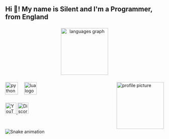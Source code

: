 <h2 align="left">Hi 👋! My name is Silent and I'm a Programmer, from England</h2>

###

<div align="center">
  <img src="https://github-readme-stats.vercel.app/api/top-langs?username=Silentslt&locale=en&hide_title=false&layout=compact&card_width=320&langs_count=5&theme=dracula&hide_border=false" height="150" alt="languages graph" />
</div>

###

<img align="right" height="150" src="https://i.pinimg.com/1200x/25/40/2e/25402eaadbe86e790a6574340d16565d.jpg" alt="profile picture" />

###

<div align="left">
  <img src="https://cdn.jsdelivr.net/gh/devicons/devicon/icons/python/python-original.svg" height="40" alt="python logo" />
  <img width="12" />
  <img src="https://cdn.jsdelivr.net/gh/devicons/devicon/icons/lua/lua-original.svg" height="40" alt="lua logo" />
</div>

###

<div align="left">
  <a href="https://www.youtube.com/@silentslt" target="_blank">
    <img src="https://img.shields.io/static/v1?message=YouTube&logo=youtube&label=&color=FF0000&logoColor=white&labelColor=&style=for-the-badge" height="35" alt="YouTube logo" />
  </a>
  <a href="https://discord.gg/YourDiscordInvite" target="_blank">
    <img src="https://img.shields.io/static/v1?message=Discord&logo=discord&label=&color=7289DA&logoColor=white&labelColor=&style=for-the-badge" height="35" alt="Discord logo" />
  </a>
</div>

###

<br clear="both">


<img src="https://raw.githubusercontent.com/Silentslt/Silentslt/output/snake.svg" alt="Snake animation" />

###
